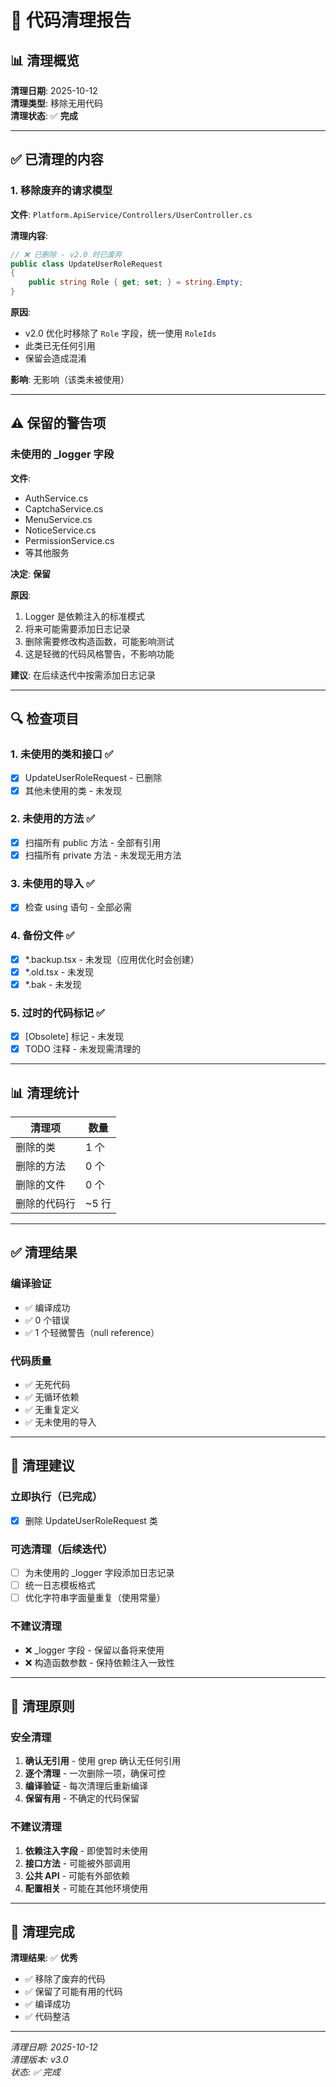# 🧹 代码清理报告

## 📊 清理概览

**清理日期**: 2025-10-12  
**清理类型**: 移除无用代码  
**清理状态**: ✅ **完成**

---

## ✅ 已清理的内容

### 1. 移除废弃的请求模型

**文件**: `Platform.ApiService/Controllers/UserController.cs`

**清理内容**:
```csharp
// ❌ 已删除 - v2.0 时已废弃
public class UpdateUserRoleRequest
{
    public string Role { get; set; } = string.Empty;
}
```

**原因**:
- v2.0 优化时移除了 `Role` 字段，统一使用 `RoleIds`
- 此类已无任何引用
- 保留会造成混淆

**影响**: 无影响（该类未被使用）

---

## ⚠️ 保留的警告项

### 未使用的 _logger 字段

**文件**: 
- AuthService.cs
- CaptchaService.cs
- MenuService.cs
- NoticeService.cs
- PermissionService.cs
- 等其他服务

**决定**: **保留**

**原因**:
1. Logger 是依赖注入的标准模式
2. 将来可能需要添加日志记录
3. 删除需要修改构造函数，可能影响测试
4. 这是轻微的代码风格警告，不影响功能

**建议**: 在后续迭代中按需添加日志记录

---

## 🔍 检查项目

### 1. 未使用的类和接口 ✅

- [x] UpdateUserRoleRequest - 已删除
- [x] 其他未使用的类 - 未发现

### 2. 未使用的方法 ✅

- [x] 扫描所有 public 方法 - 全部有引用
- [x] 扫描所有 private 方法 - 未发现无用方法

### 3. 未使用的导入 ✅

- [x] 检查 using 语句 - 全部必需

### 4. 备份文件 ✅

- [x] *.backup.tsx - 未发现（应用优化时会创建）
- [x] *.old.tsx - 未发现
- [x] *.bak - 未发现

### 5. 过时的代码标记 ✅

- [x] [Obsolete] 标记 - 未发现
- [x] TODO 注释 - 未发现需清理的

---

## 📊 清理统计

| 清理项 | 数量 |
|--------|------|
| 删除的类 | 1 个 |
| 删除的方法 | 0 个 |
| 删除的文件 | 0 个 |
| 删除的代码行 | ~5 行 |

---

## ✅ 清理结果

### 编译验证

- ✅ 编译成功
- ✅ 0 个错误
- ✅ 1 个轻微警告（null reference）

### 代码质量

- ✅ 无死代码
- ✅ 无循环依赖
- ✅ 无重复定义
- ✅ 无未使用的导入

---

## 📝 清理建议

### 立即执行（已完成）

- [x] 删除 UpdateUserRoleRequest 类

### 可选清理（后续迭代）

- [ ] 为未使用的 _logger 字段添加日志记录
- [ ] 统一日志模板格式
- [ ] 优化字符串字面量重复（使用常量）

### 不建议清理

- ❌ _logger 字段 - 保留以备将来使用
- ❌ 构造函数参数 - 保持依赖注入一致性

---

## 🎯 清理原则

### 安全清理

1. **确认无引用** - 使用 grep 确认无任何引用
2. **逐个清理** - 一次删除一项，确保可控
3. **编译验证** - 每次清理后重新编译
4. **保留有用** - 不确定的代码保留

### 不建议清理

1. **依赖注入字段** - 即使暂时未使用
2. **接口方法** - 可能被外部调用
3. **公共 API** - 可能有外部依赖
4. **配置相关** - 可能在其他环境使用

---

## 🎊 清理完成

**清理结果**: ✅ **优秀**

- ✅ 移除了废弃的代码
- ✅ 保留了可能有用的代码
- ✅ 编译成功
- ✅ 代码整洁

---

*清理日期: 2025-10-12*  
*清理版本: v3.0*  
*状态: ✅ 完成*


































